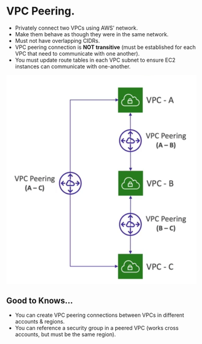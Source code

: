 # **VPC Peering.**

* Privately connect two VPCs using AWS' network.
* Make them behave as though they were in the same network.
* Must not have overlapping CIDRs.
* VPC peering connection is **NOT transitive** (must be established for each VPC that need to communicate with one another).
* You must update route tables in each VPC subnet to ensure EC2 instances can communicate with one-another.

<img src='./images/VPCPeering.png'>

## **Good to Knows...**

* You can create VPC peering connections between VPCs in different accounts & regions.
* You can reference a security group in a peered VPC (works cross accounts, but must be the same region).